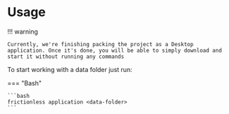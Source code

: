 # Usage

!!! warning

    Currently, we're finishing packing the project as a Desktop application. Once it's done, you will be able to simply download and start it without running any commands

To start working with a data folder just run:

=== "Bash"

    ```bash
    frictionless application <data-folder>
    ```
